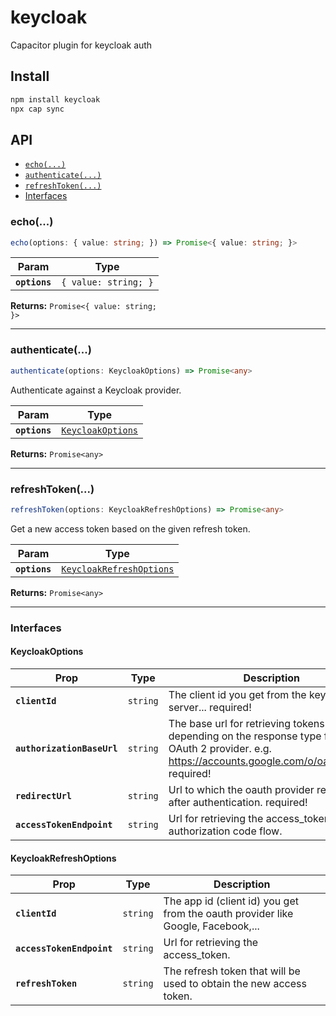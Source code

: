 # keycloak

Capacitor plugin for keycloak auth

## Install

```bash
npm install keycloak
npx cap sync
```

## API

<docgen-index>

* [`echo(...)`](#echo)
* [`authenticate(...)`](#authenticate)
* [`refreshToken(...)`](#refreshtoken)
* [Interfaces](#interfaces)

</docgen-index>

<docgen-api>
<!--Update the source file JSDoc comments and rerun docgen to update the docs below-->

### echo(...)

```typescript
echo(options: { value: string; }) => Promise<{ value: string; }>
```

| Param         | Type                            |
| ------------- | ------------------------------- |
| **`options`** | <code>{ value: string; }</code> |

**Returns:** <code>Promise&lt;{ value: string; }&gt;</code>

--------------------


### authenticate(...)

```typescript
authenticate(options: KeycloakOptions) => Promise<any>
```

Authenticate against a Keycloak provider.

| Param         | Type                                                        |
| ------------- | ----------------------------------------------------------- |
| **`options`** | <code><a href="#keycloakoptions">KeycloakOptions</a></code> |

**Returns:** <code>Promise&lt;any&gt;</code>

--------------------


### refreshToken(...)

```typescript
refreshToken(options: KeycloakRefreshOptions) => Promise<any>
```

Get a new access token based on the given refresh token.

| Param         | Type                                                                      |
| ------------- | ------------------------------------------------------------------------- |
| **`options`** | <code><a href="#keycloakrefreshoptions">KeycloakRefreshOptions</a></code> |

**Returns:** <code>Promise&lt;any&gt;</code>

--------------------


### Interfaces


#### KeycloakOptions

| Prop                       | Type                | Description                                                                                                                                         |
| -------------------------- | ------------------- | --------------------------------------------------------------------------------------------------------------------------------------------------- |
| **`clientId`**             | <code>string</code> | The client id you get from the keycloak server... required!                                                                                         |
| **`authorizationBaseUrl`** | <code>string</code> | The base url for retrieving tokens depending on the response type from a OAuth 2 provider. e.g. https://accounts.google.com/o/oauth2/auth required! |
| **`redirectUrl`**          | <code>string</code> | Url to which the oauth provider redirects after authentication. required!                                                                           |
| **`accessTokenEndpoint`**  | <code>string</code> | Url for retrieving the access_token by the authorization code flow.                                                                                 |


#### KeycloakRefreshOptions

| Prop                      | Type                | Description                                                                      |
| ------------------------- | ------------------- | -------------------------------------------------------------------------------- |
| **`clientId`**            | <code>string</code> | The app id (client id) you get from the oauth provider like Google, Facebook,... |
| **`accessTokenEndpoint`** | <code>string</code> | Url for retrieving the access_token.                                             |
| **`refreshToken`**        | <code>string</code> | The refresh token that will be used to obtain the new access token.              |

</docgen-api>
